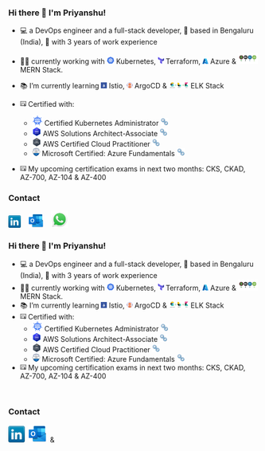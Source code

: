 ### Hi there 👋  I'm Priyanshu! 

- 💻 a DevOps engineer and a full-stack developer, 📍 based in Bengaluru (India), 💼 with 3 years of work experience
- 👨‍💻 currently working with <img src="pictures/kubernetes.png" alt="Kubernetes Logo" width="15"> Kubernetes, <img src="pictures/terraform.png" alt="Terraform Logo" width="12"> Terraform, <img src="pictures/azure.png" alt="Azure Logo" width="12"> Azure & <img src="pictures/mern-stack.png" alt="MERN Logo" width="40"> MERN Stack.
- 📚 I’m currently learning <img src="pictures/istio.png" alt="Istio Logo" width="12"> Istio, <img src="pictures/argocd.png" alt="ArgocCD Logo" width="12"> ArgoCD & <img src="pictures/elk.png" alt="ELK Logo" width="40"> ELK Stack
- <img src="pictures/certificate.png" alt="Certificate Logo" width="12"> Certified with: 
    - <img src="pictures/cka.png" alt="CKA Logo" width="21"> Certified Kubernetes Administrator [<img src="pictures/hyperlink.png" alt="See in Credly" width="16">](https://www.credly.com/badges/dd021ae5-d0ad-4fd2-a6db-4145d2f06239/public_url)
    - <img src="pictures/awssaa.png" alt="AWS SAA Logo" width="18"> AWS Solutions Architect-Associate [<img src="pictures/hyperlink.png" alt="See in Credly" width="16">](https://www.credly.com/badges/6c70e580-dd75-4448-a4ef-34402003a507/public_url)
    - <img src="pictures/awscp.png" alt="AWS CP Logo" width="18"> AWS Certified Cloud Practitioner [<img src="pictures/hyperlink.png" alt="See in Credly" width="16">](https://www.credly.com/badges/a8ec4b4c-7ac9-4987-9695-66cde38cfaa0/public_url)
    - <img src="pictures/azurefunda.png" alt="Azure Fundamentals Logo" width="16"> Microsoft Certified: Azure Fundamentals [<img src="pictures/hyperlink.png" alt="See in Credly" width="16">](https://www.credly.com/badges/db38fd28-3ad1-4f8c-bb83-12e0ec707d59?source=linked_in_profile)
    
 
- <img src="pictures/certificate.png" alt="Certificate Logo" width="12"> My upcoming certification exams in next two months: CKS, CKAD, AZ-700, AZ-104 & AZ-400




<!-- ### Contact
<a href="https://www.linkedin.com/in/psshri/"><img src="pictures/linkedin.png" alt="LinkedIn Logo" width="33"/></a> <a href="mailto:psshri@outlook.com"><img src="pictures/ms_outlook.png" alt="MS Outlook Logo" width="35"/></a>
<a href="https://wa.me/919758439312"><img src="pictures/whatsapp.png" alt="Whatsapp Logo" width="40"/></a>

### Contact
<span style="margin-right: 20px;"><a href="https://www.linkedin.com/in/psshri/"><img src="pictures/linkedin.png" alt="LinkedIn Logo" width="33"/></a></span>
<span style="margin-right: 20px;"><a href="mailto:psshri@outlook.com"><img src="pictures/ms_outlook.png" alt="MS Outlook Logo" width="35"/></a></span>
<span style="margin-right: 20px;"><a href="https://wa.me/919758439312"><img src="pictures/whatsapp.png" alt="Whatsapp Logo" width="40"/></a></span> -->

### Contact

<a href="https://www.linkedin.com/in/psshri/"><img src="pictures/linkedin.png" alt="LinkedIn Logo" width="25"/></a>&nbsp;&nbsp;&nbsp;&nbsp;<a href="mailto:psshri@outlook.com"><img src="pictures/ms_outlook.png" alt="MS Outlook Logo" width="29"/></a>&nbsp;&nbsp;&nbsp;&nbsp;<a href="https://wa.me/919758439312"><img src="pictures/whatsapp.png" alt="Whatsapp Logo" width="34"/></a>

### Hi there 👋  I'm Priyanshu! 

- 💻 a DevOps engineer and a full-stack developer, 📍 based in Bengaluru (India), 💼 with 3 years of work experience
- 👨‍💻 currently working with <img src="pictures/kubernetes.png" alt="Kubernetes Logo" width="15"> Kubernetes, <img src="pictures/terraform.png" alt="Terraform Logo" width="12"> Terraform, <img src="pictures/azure.png" alt="Azure Logo" width="12"> Azure & <img src="pictures/mern-stack.png" alt="MERN Logo" width="40"> MERN Stack.
- 📚 I’m currently learning <img src="pictures/istio.png" alt="Istio Logo" width="12"> Istio, <img src="pictures/argocd.png" alt="ArgocCD Logo" width="12"> ArgoCD & <img src="pictures/elk.png" alt="ELK Logo" width="40"> ELK Stack
- <img src="pictures/certificate.png" alt="Certificate Logo" width="12"> Certified with: 
    - <img src="pictures/cka.png" alt="CKA Logo" width="21"> Certified Kubernetes Administrator [<img src="pictures/hyperlink.png" alt="See in Credly" width="16">](https://www.credly.com/badges/dd021ae5-d0ad-4fd2-a6db-4145d2f06239/public_url)
    - <img src="pictures/awssaa.png" alt="AWS SAA Logo" width="18"> AWS Solutions Architect-Associate [<img src="pictures/hyperlink.png" alt="See in Credly" width="16">](https://www.credly.com/badges/6c70e580-dd75-4448-a4ef-34402003a507/public_url)
    - <img src="pictures/awscp.png" alt="AWS CP Logo" width="18"> AWS Certified Cloud Practitioner [<img src="pictures/hyperlink.png" alt="See in Credly" width="16">](https://www.credly.com/badges/a8ec4b4c-7ac9-4987-9695-66cde38cfaa0/public_url)
    - <img src="pictures/azurefunda.png" alt="Azure Fundamentals Logo" width="16"> Microsoft Certified: Azure Fundamentals [<img src="pictures/hyperlink.png" alt="See in Credly" width="16">](https://www.credly.com/badges/db38fd28-3ad1-4f8c-bb83-12e0ec707d59?source=linked_in_profile)
- <img src="pictures/certificate.png" alt="Certificate Logo" width="12"> My upcoming certification exams in next two months: CKS, CKAD, AZ-700, AZ-104 & AZ-400

<br>

### Contact
<a href="https://www.linkedin.com/in/psshri/"><img src="pictures/linkedin.png" alt="LinkedIn Logo" width="33"/></a>&nbsp;&nbsp;<a href="mailto:psshri@outlook.com"><img src="pictures/ms_outlook.png" alt="MS Outlook Logo" width="35"/></a>
&nbsp;&
